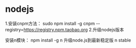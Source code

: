   # nodejs
  1.安装cnpm方法：
  sudo npm install -g cnpm --registry=https://registry.npm.taobao.org
  2.升级nodejs版本

  安装n模块：
  npm install -g n
  升级node.js到最新稳定版
  n stable
